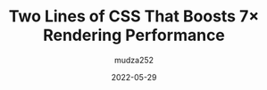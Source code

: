 ---
author: mudza252
date: 2022-05-29
permalink: false
publisher: thepracticaldev
tags:
  - css
  - performance
  - rendering
target_url: https://dev.to/mnathani/two-lines-of-css-that-boosts-7x-rendering-performance-4mjd
title: Two Lines of CSS That Boosts 7× Rendering Performance
---